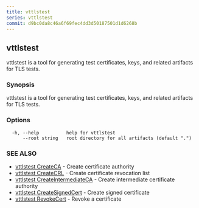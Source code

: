 ```yaml
---
title: vttlstest
series: vttlstest
commit: d9bc0da8c46a6f69fec4dd3d50187501d1d6268b
---
```

## vttlstest

vttlstest is a tool for generating test certificates, keys, and related artifacts for TLS tests.

### Synopsis

vttlstest is a tool for generating test certificates, keys, and related artifacts for TLS tests.

### Options

```
  -h, --help          help for vttlstest
      --root string   root directory for all artifacts (default ".")
```

### SEE ALSO

* [vttlstest CreateCA](./vttlstest_createca/)	 - Create certificate authority
* [vttlstest CreateCRL](./vttlstest_createcrl/)	 - Create certificate revocation list
* [vttlstest CreateIntermediateCA](./vttlstest_createintermediateca/)	 - Create intermediate certificate authority
* [vttlstest CreateSignedCert](./vttlstest_createsignedcert/)	 - Create signed certificate
* [vttlstest RevokeCert](./vttlstest_revokecert/)	 - Revoke a certificate

